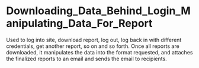 # Downloading_Data_Behind_Login_Manipulating_Data_For_Report
Used to log into site, download report, log out, log back in with different credentials, get another report, so on and so forth. Once all reports are downloaded, it manipulates the data into the format requested, and attaches the finalized reports to an email and sends the email to recipients.
